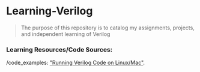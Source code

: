 # Learning-Verilog
> The purpose of this repository is to catalog my assignments, projects, and independent learning of Verilog 

### Learning Resources/Code Sources: 
/code_examples: ["Running Verilog Code on Linux/Mac"](https://medium.com/macoclock/running-verilog-code-on-linux-mac-3b06ddcccc55).
